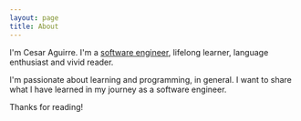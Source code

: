 ```yaml
---
layout: page
title: About
---
```


I'm Cesar Aguirre. I'm a [software engineer](https://github.com/canro91), lifelong learner, language enthusiast and vivid reader.

I'm passionate about learning and programming, in general. I want to share what I have learned in my journey as a software engineer.

Thanks for reading!
